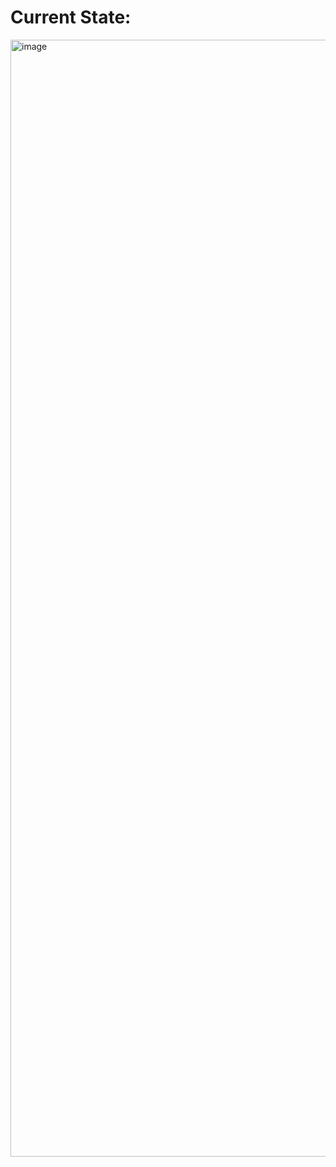 # Current State:
<img width="1787" alt="image" src="https://github.com/Iltwats/crud-rails-react/assets/54139896/c245bf90-d033-42dd-b378-dac230b4a487">
